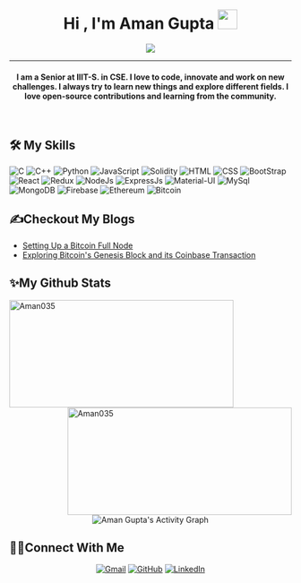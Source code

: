 
<h1 align="center">Hi , I'm Aman Gupta <img src="https://media.giphy.com/media/hvRJCLFzcasrR4ia7z/giphy.gif" width="35"></h1>
<p align="center">
  <a href="https://github.com/DenverCoder1/readme-typing-svg"><img src="https://readme-typing-svg.herokuapp.com?lines=Computer+Science+Student;Full+Stack+Web+Developer;BlockChain+Enthusiast;Competitive+Programmer&center=true&width=500&height=50"></a>
</p>

<hr/>

<h4 align="center">I am a Senior at IIIT-S. in CSE. I love to code, innovate and work on new challenges. I always try to learn new things and explore different fields. I love open-source contributions and learning from the community.</h4>
<br>

## 🛠️ My Skills

<p align="left"> 
 
![C](https://img.shields.io/badge/C-00599C?style=for-the-badge&logo=c&logoColor=white)
![C++](https://img.shields.io/badge/C%2B%2B-00599C?style=for-the-badge&logo=c%2B%2B&logoColor=white)
![Python](https://img.shields.io/badge/Python-FFD43B?style=for-the-badge&logo=python&logoColor=darkgreen)
![JavaScript](https://img.shields.io/badge/JavaScript-F7DF1E?style=for-the-badge&logo=javascript&logoColor=black)
![Solidity](https://img.shields.io/badge/Solidity-e6e6e6?style=for-the-badge&logo=solidity&logoColor=black)
![HTML](	https://img.shields.io/badge/HTML-239120?style=for-the-badge&logo=html5&logoColor=white)
![CSS](https://img.shields.io/badge/CSS-239120?&style=for-the-badge&logo=css3&logoColor=white)
![BootStrap](https://img.shields.io/badge/Bootstrap-563D7C?style=for-the-badge&logo=bootstrap&logoColor=white)
![React](https://img.shields.io/badge/React-20232A?style=for-the-badge&logo=react&logoColor=61DAFB)
![Redux](https://img.shields.io/badge/Redux-593D88?style=for-the-badge&logo=redux&logoColor=white)
![NodeJs](https://img.shields.io/badge/Node.js-339933?style=for-the-badge&logo=nodedotjs&logoColor=white)
![ExpressJs](https://img.shields.io/badge/Express.js-000000?style=for-the-badge&logo=express&logoColor=white)
![Material-UI](https://img.shields.io/badge/-MaterialUI-0081CB?style=flat-square&logo=Material-UI)
![MySql](https://img.shields.io/badge/MySQL-00000F?style=for-the-badge&logo=mysql&logoColor=white)
![MongoDB](https://img.shields.io/badge/MongoDB-4EA94B?style=for-the-badge&logo=mongodb&logoColor=white)
![Firebase](https://img.shields.io/badge/firebase-ffca28?style=for-the-badge&logo=firebase&logoColor=black)
![Ethereum](https://img.shields.io/badge/Ethereum-3C3C3D?style=for-the-badge&logo=Ethereum&logoColor=white)
![Bitcoin](https://img.shields.io/badge/Bitcoin-000000?style=for-the-badge&logo=bitcoin&logoColor=white)
</p>

## ✍️Checkout My Blogs
- [Setting Up a Bitcoin Full Node](https://amangupta.hashnode.dev/setting-up-a-bitcoin-full-node)
- [Exploring Bitcoin's Genesis Block and its Coinbase Transaction](https://amangupta.hashnode.dev/exploring-bitcoins-genesis-block-and-its-coinbase-transaction)

## ✨My Github Stats
<p>
    <img src="https://github-readme-streak-stats.herokuapp.com/?user=Aman035&theme=algolia" alt="Aman035" height="192px" width="400px" />
    <img align="right" src="https://github-readme-stats.vercel.app/api?username=Aman035&show_icons=true&locale=en&theme=algolia" alt="Aman035" height="192px" width="400px"/>
</p>

<p align="center">
    <img alt="Aman Gupta's Activity Graph" src="https://activity-graph.herokuapp.com/graph?username=Aman035&custom_title=Aman%20Gupta's%20Activity%20Graph&theme=react-dark" />
</p>

## 🙋‍♂️Connect With Me
<p align="center">
	<a href="mailto:guptaaman200115@gmail.com"><img src="https://img.icons8.com/bubbles/50/000000/gmail.png" alt="Gmail"/></a>
	<a href="https://github.com/Aman035"><img src="https://img.icons8.com/bubbles/50/000000/github.png" alt="GitHub"/></a>
	<a href="https://www.linkedin.com/in/aman-gupta-2001/"><img src="https://img.icons8.com/bubbles/50/000000/linkedin.png" alt="LinkedIn"/></a>
</p>
